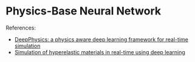 # Physics-Base Neural Network

References:

* [DeepPhysics: a physics aware deep learning framework for real-time simulation](https://hal.science/hal-03327818v2)
* [Simulation of hyperelastic materials in real-time using deep learning](https://hal.science/hal-02097119v3)